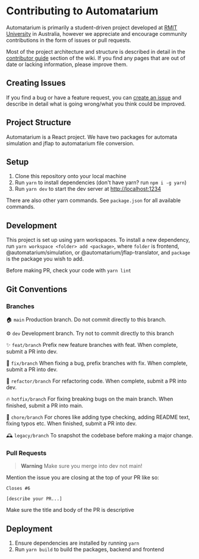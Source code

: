 # Contributing to Automatarium

Automatarium is primarily a student-driven project developed at [RMIT University](https://www.rmit.edu.au/) in Australia, however we appreciate and encourage community contributions in the form of issues or pull requests.

Most of the project architecture and structure is described in detail in the [contributor guide](https://github.com/automatarium/automatarium/wiki/Project-Architecture) section of the wiki. If you find any pages that are out of date or lacking information, please improve them.

## Creating Issues

If you find a bug or have a feature request, you can [create an issue](https://github.com/automatarium/automatarium/issues/new/choose) and describe in detail what is going wrong/what you think could be improved.

## Project Structure

Automatarium is a React project. We have two packages for automata simulation and jflap to automatarium file conversion.

## Setup

1. Clone this repository onto your local machine
2. Run `yarn` to install dependencies (don't have yarn? run `npm i -g yarn`)
3. Run `yarn dev` to start the dev server at [http://localhost:1234](http://localhost:1234)

There are also other yarn commands. See `package.json` for all available commands.

## Development

This project is set up using yarn workspaces. To install a new dependency, run `yarn workspace <folder> add <package>`, where `folder` is frontend, @automatarium/simulation, or @automatarium/jflap-translator, and `package` is the package you wish to add.

Before making PR, check your code with `yarn lint`

## Git Conventions

### Branches
🏠 `main`
Production branch. Do not commit directly to this branch.

⚙️ `dev`
Development branch. Try not to commit directly to this branch

✨ `feat/branch`
Prefix new feature branches with feat. When complete, submit a PR into dev.

🔧 `fix/branch`
When fixing a bug, prefix branches with fix. When complete, submit a PR into dev.

🔮 `refactor/branch`
For refactoring code. When complete, submit a PR into dev.

🔥 `hotfix/branch`
For fixing breaking bugs on the main branch. When finished, submit a PR into main.

🧹 `chore/branch`
For chores like adding type checking, adding README text, fixing typos etc. When finished, submit a PR into dev.

🕰️ `legacy/branch`
To snapshot the codebase before making a major change.

### Pull Requests
> **Warning**
> Make sure you merge into dev not main!

Mention the issue you are closing at the top of your PR like so:
```
Closes #6

[describe your PR...]
```

Make sure the title and body of the PR is descriptive

## Deployment

1. Ensure dependencies are installed by running `yarn`
2. Run `yarn build` to build the packages, backend and frontend
